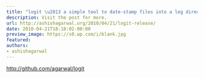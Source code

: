 ```yaml
---
title: "logit \u2013 a simple tool to date-stamp files into a log directory"
description: Visit the post for more.
url: http://ashishagarwal.org/2010/04/21/logit-release/
date: 2010-04-21T18:18:02-00:00
preview_image: https://s0.wp.com/i/blank.jpg
featured:
authors:
- ashishagarwal
---
```


<p><a href="http://github.com/agarwal/logit">http://github.com/agarwal/logit</a></p>

